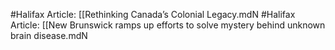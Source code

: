 #Halifax
Article: [[Rethinking Canada’s Colonial Legacy.mdN
#Halifax
Article: [[New Brunswick ramps up efforts to solve mystery behind unknown brain disease.mdN
